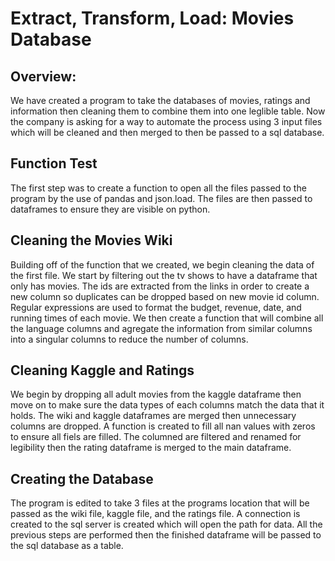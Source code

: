 # Extract, Transform, Load: Movies Database

## Overview:
We have created a program to take the databases of movies, ratings and information then cleaning them to combine them into one leglible table. Now the company is asking for a way to automate the process using 3 input files which will be cleaned and then merged to then be passed to a sql database.

## Function Test
The first step was to create a function to open all the files passed to the program by the use of pandas and json.load. The files are then passed to dataframes to ensure they are visible on python.

## Cleaning the Movies Wiki
Building off of the function that we created, we begin cleaning the data of the first file. We start by filtering out the tv shows to have a dataframe that only has movies. The ids are extracted from the links in order to create a new column so duplicates can be dropped based on new movie id column. Regular expressions are used to format the budget, revenue, date, and running times of each movie. We then create a function that will combine all the language columns and agregate the information from similar columns into a singular columns to reduce the number of columns.

## Cleaning Kaggle and Ratings
We begin by dropping all adult movies from the kaggle dataframe then move on to make sure the data types of each columns match the data that it holds. The wiki and kaggle dataframes are merged then unnecessary columns are dropped. A function is created to fill all nan values with zeros to ensure all fiels are filled. The columned are filtered and renamed for legibility then the rating dataframe is merged to the main dataframe.

## Creating the Database
The program is edited to take 3 files at the programs location that will be passed as the wiki file, kaggle file, and the ratings file. A connection is created to the sql server is created which will open the path for data. All the previous steps are performed then the finished dataframe will be passed to the sql database as a table.
